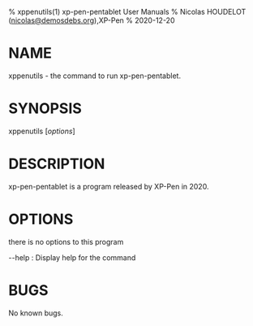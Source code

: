 % xppenutils(1) xp-pen-pentablet User Manuals
% Nicolas HOUDELOT (nicolas@demosdebs.org),XP-Pen
% 2020-12-20

# NAME
xppenutils - the command to run xp-pen-pentablet.

# SYNOPSIS
xppenutils [*options*]

# DESCRIPTION
xp-pen-pentablet is a program released by XP-Pen in 2020.

# OPTIONS
there is no options to this program

\--help
:   Display help for the command

# BUGS
No known bugs.
